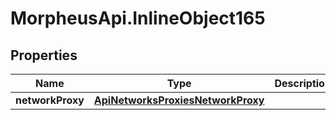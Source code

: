 # MorpheusApi.InlineObject165

## Properties

Name | Type | Description | Notes
------------ | ------------- | ------------- | -------------
**networkProxy** | [**ApiNetworksProxiesNetworkProxy**](ApiNetworksProxiesNetworkProxy.md) |  | [optional] 


